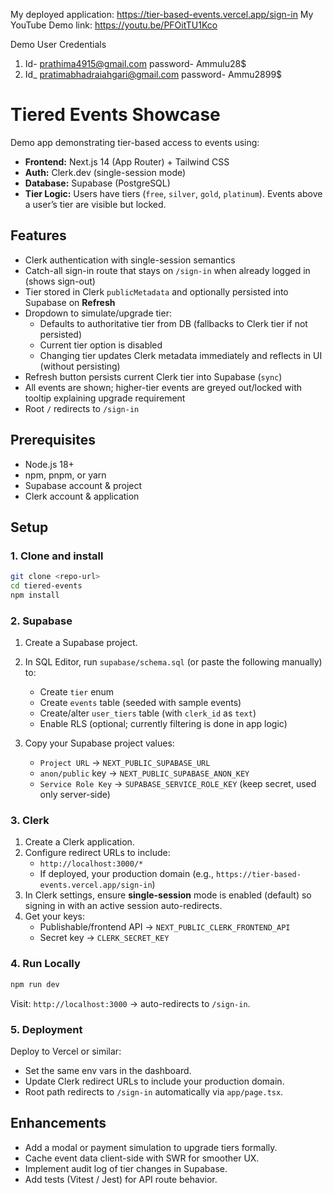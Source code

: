 My deployed application: https://tier-based-events.vercel.app/sign-in
My YouTube Demo link: https://youtu.be/PFOitTU1Kco

Demo User Credentials
  1. Id- prathima4915@gmail.com
     password- Ammulu28$
  2. Id_ pratimabhadraiahgari@gmail.com
    password- Ammu2899$
    
       
# Tiered Events Showcase

Demo app demonstrating tier-based access to events using:
- **Frontend:** Next.js 14 (App Router) + Tailwind CSS  
- **Auth:** Clerk.dev (single-session mode)  
- **Database:** Supabase (PostgreSQL)  
- **Tier Logic:** Users have tiers (`free`, `silver`, `gold`, `platinum`). Events above a user’s tier are visible but locked.

## Features

- Clerk authentication with single-session semantics  
- Catch-all sign-in route that stays on `/sign-in` when already logged in (shows sign-out)  
- Tier stored in Clerk `publicMetadata` and optionally persisted into Supabase on **Refresh**  
- Dropdown to simulate/upgrade tier:
  - Defaults to authoritative tier from DB (fallbacks to Clerk tier if not persisted)  
  - Current tier option is disabled  
  - Changing tier updates Clerk metadata immediately and reflects in UI (without persisting)  
- Refresh button persists current Clerk tier into Supabase (`sync`)  
- All events are shown; higher-tier events are greyed out/locked with tooltip explaining upgrade requirement  
- Root `/` redirects to `/sign-in`

## Prerequisites

- Node.js 18+  
- npm, pnpm, or yarn  
- Supabase account & project  
- Clerk account & application  

## Setup

### 1. Clone and install

```bash
git clone <repo-url>
cd tiered-events
npm install
```

### 2. Supabase

1. Create a Supabase project.  
2. In SQL Editor, run `supabase/schema.sql` (or paste the following manually) to:
   - Create `tier` enum  
   - Create `events` table (seeded with sample events)  
   - Create/alter `user_tiers` table (with `clerk_id` as `text`)  
   - Enable RLS (optional; currently filtering is done in app logic)
    
3. Copy your Supabase project values:
   - `Project URL` → `NEXT_PUBLIC_SUPABASE_URL`  
   - `anon/public` key → `NEXT_PUBLIC_SUPABASE_ANON_KEY`  
   - `Service Role Key` → `SUPABASE_SERVICE_ROLE_KEY` (keep secret, used only server-side)

### 3. Clerk

1. Create a Clerk application.  
2. Configure redirect URLs to include:
   - `http://localhost:3000/*`  
   - If deployed, your production domain (e.g., `https://tier-based-events.vercel.app/sign-in`)  
3. In Clerk settings, ensure **single-session** mode is enabled (default) so signing in with an active session auto-redirects.  
4. Get your keys:
   - Publishable/frontend API → `NEXT_PUBLIC_CLERK_FRONTEND_API`  
   - Secret key → `CLERK_SECRET_KEY`

   
### 4. Run Locally

```bash
npm run dev
```

Visit: `http://localhost:3000` → auto-redirects to `/sign-in`.

### 5. Deployment

Deploy to Vercel or similar:
- Set the same env vars in the dashboard.  
- Update Clerk redirect URLs to include your production domain.  
- Root path redirects to `/sign-in` automatically via `app/page.tsx`.

## Enhancements

- Add a modal or payment simulation to upgrade tiers formally.  
- Cache event data client-side with SWR for smoother UX.  
- Implement audit log of tier changes in Supabase.  
- Add tests (Vitest / Jest) for API route behavior.